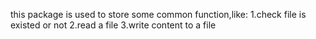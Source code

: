 this package is used to store some common function,like:
1.check file is existed or not 
2.read a file
3.write content to a file